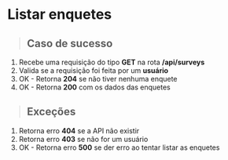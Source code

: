 # Listar enquetes

> ## Caso de sucesso

1. Recebe uma requisição do tipo **GET** na rota **/api/surveys**
2. Valida se a requisição foi feita por um **usuário**
3. OK - Retorna **204** se não tiver nenhuma enquete
4. OK - Retorna **200** com os dados das enquetes

> ## Exceções

1. Retorna erro **404** se a API não existir
2. Retorna erro **403** se não for um usuário
3. OK - Retorna erro **500** se der erro ao tentar listar as enquetes
